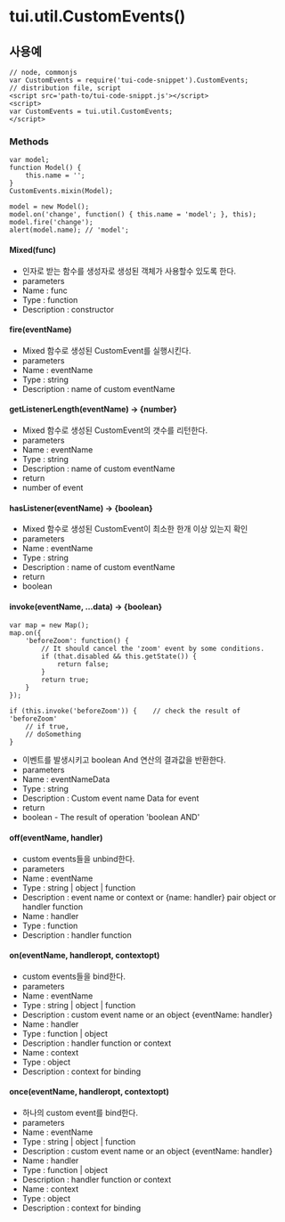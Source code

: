 tui.util.CustomEvents()
===============

## 사용예

~~~
// node, commonjs
var CustomEvents = require('tui-code-snippet').CustomEvents;
// distribution file, script
<script src='path-to/tui-code-snippt.js'></script>
<script>
var CustomEvents = tui.util.CustomEvents;
</script>
~~~


### Methods

~~~
var model;
function Model() {
    this.name = '';
}
CustomEvents.mixin(Model);

model = new Model();
model.on('change', function() { this.name = 'model'; }, this);
model.fire('change');
alert(model.name); // 'model';
~~~

#### Mixed(func)
- 인자로 받는 함수를 생성자로 생성된 객체가 사용할수 있도록 한다.
- parameters
- Name : func
- Type : function
- Description : constructor

#### fire(eventName)
- Mixed 함수로 생성된 CustomEvent를 실행시킨다.
- parameters
- Name : eventName
- Type : string
- Description : name of custom eventName

#### getListenerLength(eventName) → {number}
- Mixed 함수로 생성된 CustomEvent의 갯수를 리턴한다.
- parameters
- Name : eventName
- Type : string
- Description : name of custom eventName
- return
- number of event

#### hasListener(eventName) → {boolean}
- Mixed 함수로 생성된 CustomEvent이 최소한 한개 이상 있는지 확인
- parameters
- Name : eventName
- Type : string
- Description : name of custom eventName
- return
- boolean

#### invoke(eventName, …data) → {boolean}

~~~
var map = new Map();
map.on({
    'beforeZoom': function() {
        // It should cancel the 'zoom' event by some conditions.
        if (that.disabled && this.getState()) {
            return false;
        }
        return true;
    }
});

if (this.invoke('beforeZoom')) {    // check the result of 'beforeZoom'
    // if true,
    // doSomething
}
~~~

- 이벤트를 발생시키고 boolean And 연산의 결과값을 반환한다.
- parameters
- Name : eventNameData
- Type : string
- Description : Custom event name Data for event
- return
- boolean - The result of operation 'boolean AND'

#### off(eventName, handler)

- custom events들을 unbind한다.
- parameters
- Name : eventName
- Type : string | object | function
- Description : event name or context or {name: handler} pair object or handler function
- Name : handler
- Type : function
- Description : handler function

#### on(eventName, handleropt, contextopt)

- custom events들을 bind한다.
- parameters
- Name : eventName
- Type : string | object | function
- Description : custom event name or an object {eventName: handler}
- Name : handler
- Type : function | object
- Description : handler function or context
- Name : context
- Type : object
- Description : context for binding

#### once(eventName, handleropt, contextopt)

- 하나의 custom event를 bind한다.
- parameters
- Name : eventName
- Type : string | object | function
- Description : custom event name or an object {eventName: handler}
- Name : handler
- Type : function | object
- Description : handler function or context
- Name : context
- Type : object
- Description : context for binding
